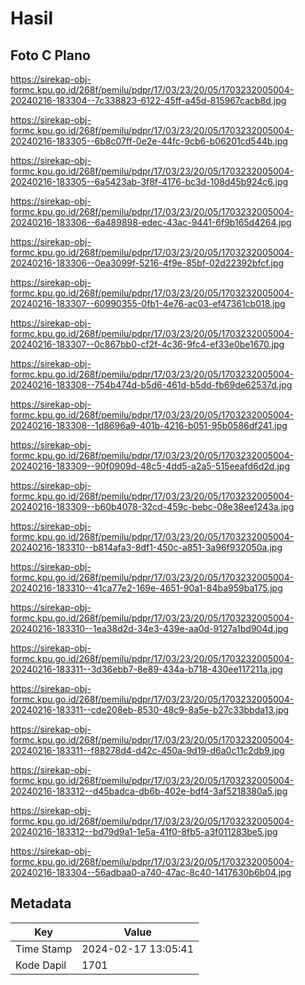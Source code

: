 # Hasil

## Foto C Plano

https://sirekap-obj-formc.kpu.go.id/268f/pemilu/pdpr/17/03/23/20/05/1703232005004-20240216-183304--7c338823-6122-45ff-a45d-815967cacb8d.jpg

https://sirekap-obj-formc.kpu.go.id/268f/pemilu/pdpr/17/03/23/20/05/1703232005004-20240216-183305--6b8c07ff-0e2e-44fc-9cb6-b06201cd544b.jpg

https://sirekap-obj-formc.kpu.go.id/268f/pemilu/pdpr/17/03/23/20/05/1703232005004-20240216-183305--6a5423ab-3f8f-4176-bc3d-108d45b924c6.jpg

https://sirekap-obj-formc.kpu.go.id/268f/pemilu/pdpr/17/03/23/20/05/1703232005004-20240216-183306--6a489898-edec-43ac-9441-6f9b165d4264.jpg

https://sirekap-obj-formc.kpu.go.id/268f/pemilu/pdpr/17/03/23/20/05/1703232005004-20240216-183306--0ea3099f-5216-4f9e-85bf-02d22392bfcf.jpg

https://sirekap-obj-formc.kpu.go.id/268f/pemilu/pdpr/17/03/23/20/05/1703232005004-20240216-183307--60990355-0fb1-4e76-ac03-ef47361cb018.jpg

https://sirekap-obj-formc.kpu.go.id/268f/pemilu/pdpr/17/03/23/20/05/1703232005004-20240216-183307--0c867bb0-cf2f-4c36-9fc4-ef33e0be1670.jpg

https://sirekap-obj-formc.kpu.go.id/268f/pemilu/pdpr/17/03/23/20/05/1703232005004-20240216-183308--754b474d-b5d6-461d-b5dd-fb69de62537d.jpg

https://sirekap-obj-formc.kpu.go.id/268f/pemilu/pdpr/17/03/23/20/05/1703232005004-20240216-183308--1d8696a9-401b-4216-b051-95b0586df241.jpg

https://sirekap-obj-formc.kpu.go.id/268f/pemilu/pdpr/17/03/23/20/05/1703232005004-20240216-183309--90f0909d-48c5-4dd5-a2a5-515eeafd6d2d.jpg

https://sirekap-obj-formc.kpu.go.id/268f/pemilu/pdpr/17/03/23/20/05/1703232005004-20240216-183309--b60b4078-32cd-459c-bebc-08e38ee1243a.jpg

https://sirekap-obj-formc.kpu.go.id/268f/pemilu/pdpr/17/03/23/20/05/1703232005004-20240216-183310--b814afa3-8df1-450c-a851-3a96f932050a.jpg

https://sirekap-obj-formc.kpu.go.id/268f/pemilu/pdpr/17/03/23/20/05/1703232005004-20240216-183310--41ca77e2-169e-4651-90a1-84ba959ba175.jpg

https://sirekap-obj-formc.kpu.go.id/268f/pemilu/pdpr/17/03/23/20/05/1703232005004-20240216-183310--1ea38d2d-34e3-439e-aa0d-9127a1bd904d.jpg

https://sirekap-obj-formc.kpu.go.id/268f/pemilu/pdpr/17/03/23/20/05/1703232005004-20240216-183311--3d36ebb7-8e89-434a-b718-430ee117211a.jpg

https://sirekap-obj-formc.kpu.go.id/268f/pemilu/pdpr/17/03/23/20/05/1703232005004-20240216-183311--cde208eb-8530-48c9-8a5e-b27c33bbda13.jpg

https://sirekap-obj-formc.kpu.go.id/268f/pemilu/pdpr/17/03/23/20/05/1703232005004-20240216-183311--f88278d4-d42c-450a-9d19-d6a0c11c2db9.jpg

https://sirekap-obj-formc.kpu.go.id/268f/pemilu/pdpr/17/03/23/20/05/1703232005004-20240216-183312--d45badca-db6b-402e-bdf4-3af5218380a5.jpg

https://sirekap-obj-formc.kpu.go.id/268f/pemilu/pdpr/17/03/23/20/05/1703232005004-20240216-183312--bd79d9a1-1e5a-41f0-8fb5-a3f011283be5.jpg

https://sirekap-obj-formc.kpu.go.id/268f/pemilu/pdpr/17/03/23/20/05/1703232005004-20240216-183304--56adbaa0-a740-47ac-8c40-1417630b6b04.jpg


## Metadata

| Key        | Value               |
| ---------- | ------------------- |
| Time Stamp | 2024-02-17 13:05:41 |
| Kode Dapil | 1701                |



